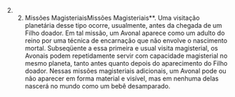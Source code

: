 ﻿2. 2. Missões MagisteriaisMissões Magisteriais**. Uma visitação planetária desse tipo ocorre, usualmente, antes da chegada de um Filho doador. Em tal missão, um Avonal aparece como um adulto do reino por uma técnica de encarnação que não envolve o nascimento mortal. Subseqüente a essa primeira e usual visita magisterial, os Avonais podem repetidamente servir com capacidade magisterial no mesmo planeta, tanto antes quanto depois do aparecimento do Filho doador. Nessas missões magisteriais adicionais, um Avonal pode ou não aparecer em forma material e visível, mas em nenhuma delas nascerá no mundo como um bebê desamparado.